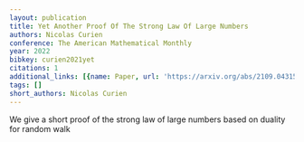 ```yaml
---
layout: publication
title: Yet Another Proof Of The Strong Law Of Large Numbers
authors: Nicolas Curien
conference: The American Mathematical Monthly
year: 2022
bibkey: curien2021yet
citations: 1
additional_links: [{name: Paper, url: 'https://arxiv.org/abs/2109.04315'}]
tags: []
short_authors: Nicolas Curien
---
```

We give a short proof of the strong law of large numbers based on duality for
random walk